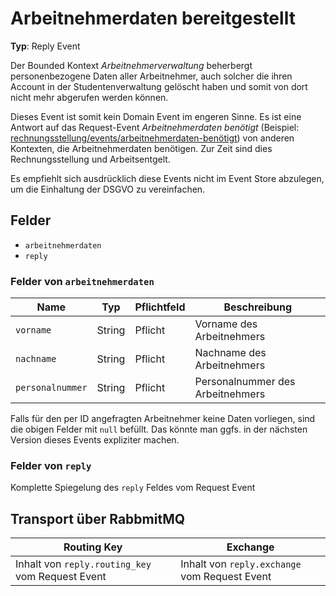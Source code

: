 # Arbeitnehmerdaten bereitgestellt

__Typ__: Reply Event

Der Bounded Kontext _Arbeitnehmerverwaltung_ beherbergt personenbezogene Daten aller Arbeitnehmer, auch solcher die ihren Account in der Studentenverwaltung gelöscht haben und somit von dort nicht mehr abgerufen werden können.

Dieses Event ist somit kein Domain Event im engeren Sinne. Es ist eine Antwort auf das Request-Event _Arbeitnehmerdaten benötigt_ (Beispiel: [rechnungsstellung/events/arbeitnehmerdaten-benötigt](../../../rechnungsstellung/events/arbeitnehmerdaten-benötigt/README.md)) von anderen Kontexten, die Arbeitnehmerdaten benötigen. Zur Zeit sind dies Rechnungsstellung und Arbeitsentgelt.

Es empfiehlt sich ausdrücklich diese Events nicht im Event Store abzulegen, um die Einhaltung der DSGVO zu vereinfachen.

## Felder

* `arbeitnehmerdaten`
* `reply`


### Felder von `arbeitnehmerdaten`

|      Name      |  Typ   | Pflichtfeld |           Beschreibung           |
| -------------- | ------ | ----------- | -------------------------------- |
| `vorname`        | String | Pflicht     | Vorname des Arbeitnehmers        |
| `nachname`       | String | Pflicht     | Nachname des Arbeitnehmers       |
| `personalnummer` | String | Pflicht     | Personalnummer des Arbeitnehmers |

Falls für den per ID angefragten Arbeitnehmer keine Daten vorliegen, sind die obigen Felder mit `null` befüllt. Das könnte man ggfs. in der nächsten Version dieses Events expliziter machen.

### Felder von `reply`

Komplette Spiegelung des `reply` Feldes vom Request Event

## Transport über RabbmitMQ

|                   Routing Key                    |                   Exchange                   |
| ------------------------------------------------ | -------------------------------------------- |
| Inhalt von `reply.routing_key` vom Request Event | Inhalt von `reply.exchange` vom Request Event |
